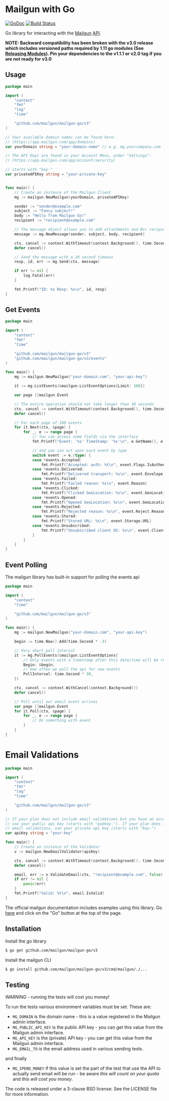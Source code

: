 # Mailgun with Go

[![GoDoc](https://godoc.org/github.com/mailgun/mailgun-go?status.svg)](https://godoc.org/github.com/mailgun/mailgun-go)
[![Build Status](https://img.shields.io/travis/mailgun/mailgun-go/master.svg)](https://travis-ci.org/mailgun/mailgun-go)

Go library for interacting with the [Mailgun](https://mailgun.com/) [API](https://documentation.mailgun.com/api_reference.html).

**NOTE: Backward compatibility has been broken with the v3.0 release which includes versioned paths required by 1.11 
go modules (See [Releasing Modules](https://github.com/golang/go/wiki/Modules#releasing-modules-v2-or-higher)).
 Pin your dependencies to the v1.1.1 or v2.0 tag if you are not ready for v3.0**

## Usage
```go
package main

import (
    "context"
    "fmt"
    "log"
    "time"

    "github.com/mailgun/mailgun-go/v3"
)

// Your available domain names can be found here:
// (https://app.mailgun.com/app/domains)
var yourDomain string = "your-domain-name" // e.g. mg.yourcompany.com

// The API Keys are found in your Account Menu, under "Settings":
// (https://app.mailgun.com/app/account/security)

// starts with "key-"
var privateAPIKey string = "your-private-key"


func main() {
    // Create an instance of the Mailgun Client
    mg := mailgun.NewMailgun(yourDomain, privateAPIKey)

    sender := "sender@example.com"
    subject := "Fancy subject!"
    body := "Hello from Mailgun Go!"
    recipient := "recipient@example.com"

    // The message object allows you to add attachments and Bcc recipients
    message := mg.NewMessage(sender, subject, body, recipient)

    ctx, cancel := context.WithTimeout(context.Background(), time.Second*10)
    defer cancel()

    // Send the message	with a 10 second timeout
    resp, id, err := mg.Send(ctx, message)

    if err != nil {
        log.Fatal(err)
    }

    fmt.Printf("ID: %s Resp: %s\n", id, resp)
}
```

## Get Events
```go
package main

import (
    "context"
    "fmt"
    "time"

    "github.com/mailgun/mailgun-go/v3"
    "github.com/mailgun/mailgun-go/v3/events"
)

func main() {
    mg := mailgun.NewMailgun("your-domain.com", "your-api-key")

	it := mg.ListEvents(&mailgun.ListEventOptions{Limit: 100})

	var page []mailgun.Event

	// The entire operation should not take longer than 30 seconds
	ctx, cancel := context.WithTimeout(context.Background(), time.Second*30)
	defer cancel()

	// For each page of 100 events
	for it.Next(ctx, &page) {
		for _, e := range page {
			// You can access some fields via the interface
			fmt.Printf("Event: '%s' TimeStamp: '%s'\n", e.GetName(), e.GetTimestamp())

			// and you can act upon each event by type
			switch event := e.(type) {
			case *events.Accepted:
				fmt.Printf("Accepted: auth: %t\n", event.Flags.IsAuthenticated)
			case *events.Delivered:
				fmt.Printf("Delivered transport: %s\n", event.Envelope.Transport)
			case *events.Failed:
				fmt.Printf("Failed reason: %s\n", event.Reason)
			case *events.Clicked:
				fmt.Printf("Clicked GeoLocation: %s\n", event.GeoLocation.Country)
			case *events.Opened:
				fmt.Printf("Opened GeoLocation: %s\n", event.GeoLocation.Country)
			case *events.Rejected:
				fmt.Printf("Rejected reason: %s\n", event.Reject.Reason)
			case *events.Stored:
				fmt.Printf("Stored URL: %s\n", event.Storage.URL)
			case *events.Unsubscribed:
				fmt.Printf("Unsubscribed client OS: %s\n", event.ClientInfo.ClientOS)
			}
		}
	}
}
```

## Event Polling
The mailgun library has built-in support for polling the events api
```go
package main

import (
    "context"
    "time"

    "github.com/mailgun/mailgun-go/v3"
)

func main() {
    mg := mailgun.NewMailgun("your-domain.com", "your-api-key")

	begin := time.Now().Add(time.Second * -3)

	// Very short poll interval
	it := mg.PollEvents(&mailgun.ListEventOptions{
		// Only events with a timestamp after this date/time will be returned
		Begin: &begin,
		// How often we poll the api for new events
		PollInterval: time.Second * 30,
	})

	ctx, cancel := context.WithCancel(context.Background())
	defer cancel()

    // Poll until our email event arrives
    var page []mailgun.Event
    for it.Poll(ctx, &page) {
        for _, e := range page {
            // Do something with event
        }
    }
}
```

# Email Validations
```go
package main

import (
    "context"
    "fmt"
    "log"
    "time"

    "github.com/mailgun/mailgun-go/v3"
)

// If your plan does not include email validations but you have an account,
// use your public api key (starts with "pubkey-"). If your plan does include
// email validations, use your private api key (starts with "key-")
var apiKey string = "your-key"

func main() {
    // Create an instance of the Validator
    v := mailgun.NewEmailValidator(apiKey)

	ctx, cancel := context.WithTimeout(context.Background(), time.Second*10)
	defer cancel()

    email, err := v.ValidateEmail(ctx, "recipient@example.com", false)
    if err != nil {
        panic(err)
    }
    fmt.Printf("Valid: %t\n", email.IsValid)
}
```

The official mailgun documentation includes examples using this library. Go
[here](https://documentation.mailgun.com/en/latest/api_reference.html#api-reference)
and click on the "Go" button at the top of the page.

## Installation

Install the go library

```bash
$ go get github.com/mailgun/mailgun-go/v3
```

Install the mailgun CLI

```bash
$ go install github.com/mailgun/mailgun-go/v3/cmd/mailgun/./...
```

## Testing

*WARNING* - running the tests will cost you money!

To run the tests various environment variables must be set. These are:

* `MG_DOMAIN` is the domain name - this is a value registered in the Mailgun admin interface.
* `MG_PUBLIC_API_KEY` is the public API key - you can get this value from the Mailgun admin interface.
* `MG_API_KEY` is the (private) API key - you can get this value from the Mailgun admin interface.
* `MG_EMAIL_TO` is the email address used in various sending tests.

and finally

* `MG_SPEND_MONEY` if this value is set the part of the test that use the API to actually send email will be run - be aware *this will count on your quota* and *this _will_ cost you money*.

The code is released under a 3-clause BSD license. See the LICENSE file for more information.
